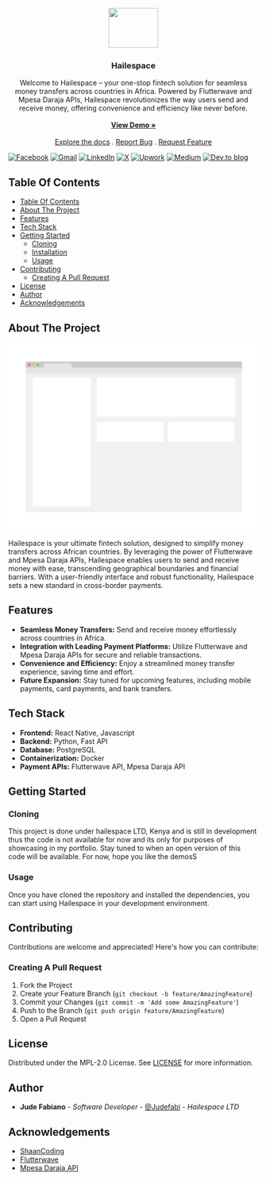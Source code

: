 <p align="center">
  <a href="https://github.com/ShaanCoding/ReadME-Generator">
    <!-- <img src="images/logo.png" alt="Logo" width="80" height="80"> -->
    <img src="https://media.giphy.com/media/v1.Y2lkPTc5MGI3NjExZDQwc2RnMnN3ZjhrNDB3MG9heHVidmh2bDV0M2xzOW01ZXN2MzNyaCZlcD12MV9naWZzX3NlYXJjaCZjdD1n/WoWm8YzFQJg5i/giphy.gif" width="100" height="80"/>
  </a>

  <h3 align="center">Hailespace</h3>

  <p align="center">
    Welcome to Hailespace – your one-stop fintech solution for seamless money transfers across countries in Africa. Powered by Flutterwave and Mpesa Daraja APIs, Hailespace revolutionizes the way users send and receive money, offering convenience and efficiency like never before.
    <br/>
    <br/>
    <a href="https://github.com/Judefabi/hailespace_public"><strong>View Demo »</strong></a>
    <br/>
    <br/>
    <a href="https://github.com/Judefabi/hailespace_public">Explore the docs</a>
    .
    <a href="https://github.com/Judefabi/hailespace_public/issues">Report Bug</a>
    .
    <a href="https://github.com/Judefabi/hailespace_public/issues">Request Feature</a>
  </p>
</p>

[![Facebook](https://img.shields.io/badge/Facebook-%231877F2.svg?style=for-the-badge&logo=Facebook&logoColor=white)](https://web.facebook.com/jude.fabiano) [![Gmail](https://img.shields.io/badge/Gmail-D14836?style=for-the-badge&logo=gmail&logoColor=white)](https://mail.to:judefabiano99@gmail.com/) [![LinkedIn](https://img.shields.io/badge/linkedin-%230077B5.svg?style=for-the-badge&logo=linkedin&logoColor=white)](https://www.linkedin.com/in/jude-fabiano-2a7786167/) [![X](https://img.shields.io/badge/X-%23000000.svg?style=for-the-badge&logo=X&logoColor=white)](https://twitter.com/I_JFabiano) [![Upwork](https://img.shields.io/badge/UpWork-6FDA44?style=for-the-badge&logo=Upwork&logoColor=white)](https://www.upwork.com/freelancers/~01b19999d6770ed1f1) [![Medium](https://img.shields.io/badge/Medium-12100E?style=for-the-badge&logo=medium&logoColor=white)](https://medium.com/@judefabiano99) [![Dev.to blog](https://img.shields.io/badge/dev.to-0A0A0A?style=for-the-badge&logo=dev.to&logoColor=white)](https://dev.to/judefabi)

## Table Of Contents

- [Table Of Contents](#table-of-contents)
- [About The Project](#about-the-project)
- [Features](#features)
- [Tech Stack](#tech-stack)
- [Getting Started](#getting-started)
  - [Cloning](#cloning)
  - [Installation](#installation)
  - [Usage](#usage)
- [Contributing](#contributing)
  - [Creating A Pull Request](#creating-a-pull-request)
- [License](#license)
- [Author](#author)
- [Acknowledgements](#acknowledgements)

## About The Project

![Screen Shot](images/screenshot.png)

Hailespace is your ultimate fintech solution, designed to simplify money transfers across African countries. By leveraging the power of Flutterwave and Mpesa Daraja APIs, Hailespace enables users to send and receive money with ease, transcending geographical boundaries and financial barriers. With a user-friendly interface and robust functionality, Hailespace sets a new standard in cross-border payments.

## Features

- **Seamless Money Transfers:** Send and receive money effortlessly across countries in Africa.
- **Integration with Leading Payment Platforms:** Utilize Flutterwave and Mpesa Daraja APIs for secure and reliable transactions.
- **Convenience and Efficiency:** Enjoy a streamlined money transfer experience, saving time and effort.
- **Future Expansion:** Stay tuned for upcoming features, including mobile payments, card payments, and bank transfers.

## Tech Stack

- **Frontend:** React Native, Javascript
- **Backend:** Python, Fast API
- **Database:** PostgreSQL
- **Containerization:** Docker
- **Payment APIs:** Flutterwave API, Mpesa Daraja API

## Getting Started

### Cloning

This project is done under hailespace LTD, Kenya and is still in development thus the code is not available for now and its only for purposes of showcasing in my portfolio. Stay tuned to when an open version of this code will be available. For now, hope you like the demosS

### Usage

Once you have cloned the repository and installed the dependencies, you can start using Hailespace in your development environment.

## Contributing

Contributions are welcome and appreciated! Here's how you can contribute:

### Creating A Pull Request

1. Fork the Project
2. Create your Feature Branch (`git checkout -b feature/AmazingFeature`)
3. Commit your Changes (`git commit -m 'Add some AmazingFeature'`)
4. Push to the Branch (`git push origin feature/AmazingFeature`)
5. Open a Pull Request

## License

Distributed under the MPL-2.0 License. See [LICENSE](https://github.com/Judefabi/hailespace_public/blob/main/LICENSE.md) for more information.

## Author

- **Jude Fabiano** - _Software Developer_ - [@Judefabi](https://github.com/judefabi/) - _Hailespace LTD_

## Acknowledgements

- [ShaanCoding](https://github.com/ShaanCoding/)
- [Flutterwave](https://flutterwave.com/)
- [Mpesa Daraja API](https://developer.safaricom.co.ke/)
